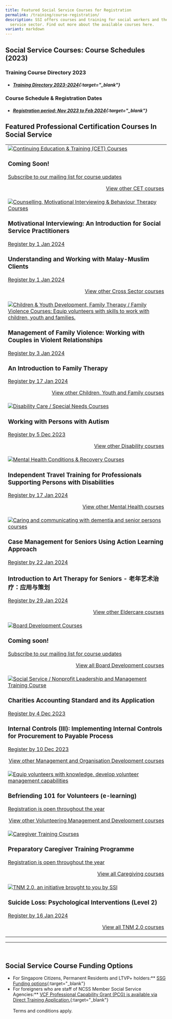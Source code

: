 ```yaml
---
title: Featured Social Service Courses for Registration
permalink: /training/course-registration/
description: SSI offers courses and training for social workers and the social
  service sector. Find out more about the available courses here.
variant: markdown
---
```

## **Social Service Courses: Course Schedules (2023)**

### **Training Course Directory 2023**
* ##### [Training Directory 2023-2024](/files/training%20courses/ssi%20training%20directory%20fy23%20-%20updated%204%20jul%202023.pdf){:target="_blank"} 


### **Course Schedule &amp; Registration Dates** <br>
* ##### [Registration period: Nov 2023 to Feb 2024](/files/training%20courses/monthly%20featured%20courses%20-%20updated%201%20nov%2023.pdf){:target="_blank"}

## **Featured Professional Certification Courses In Social Service**
<table>
	<tbody><tr><td><a href="https://www.ssi.gov.sg/training/cet-programmes/" target="\_blank"><img src="/images/training/cet-v2.png" alt="Continuing Education &amp; Training (CET) Courses"></a><h3>Coming Soon!</h3><a href="https://form.gov.sg/#!/62062a0f8cb95c001235e55d" target="\_blank">Subscribe to our mailing list for course updates</a>

<p style="text-align: right;"><a href="https://www.ssi.gov.sg/training/cet-programmes/" target="\_blank">View other CET courses</a></p></td>
		
</tr><tr> <td><a href="https://www.ssi.gov.sg/training/cross-sector/" target="\_blank"><img src="/images/training/cross-sector-v2.png" alt="Counselling, Motivational Interviewing &amp; Behaviour Therapy Courses"></a><h3>
Motivational Interviewing: An Introduction for Social Service Practitioners</h3><a href="https://iltms.ssi.gov.sg/Registration/schedule?coursecode=SCYF5725" target="\_blank">Register by 1 Jan 2024</a>
<h3>Understanding and Working with Malay-Muslim Clients</h3><a href="https://iltms.ssi.gov.sg/Registration/schedule?coursecode=SCRS5570" target="\_blank">Register by 1 Jan 2024</a><p></p><p style="text-align: right;"><a href="https://www.ssi.gov.sg/training/cross-sector/" target="\_blank">View other Cross Sector courses</a></p></td>
		
</tr><tr> <td><a href="https://www.ssi.gov.sg/training/cyandf" target="\_blank"><img src="/images/training/cyf-v2.png" alt="Children &amp; Youth Development, Family Therapy / Family Violence Courses: Equip volunteers with skills to work with children, youth and families."></a><h3>Management of Family Violence: Working with Couples in Violent Relationships</h3><a href="https://iltms.ssi.gov.sg/registration/schedule?coursecode=SCYF5583" target="\_blank">Register by 3 Jan 2024</a>
<h3>An Introduction to Family Therapy</h3><a href="https://iltms.ssi.gov.sg/registration/schedule?coursecode=SCYF5646" target="\_blank">Register by 17 Jan 2024</a><p></p><p style="text-align: right;"><a href="https://www.ssi.gov.sg/training/cyandf/" target="\_blank">View other Children, Youth and Family courses</a></p></td>

</tr><tr> <td><a href="https://www.ssi.gov.sg/training/disability/" target="\_blank"><img src="/images/training/disability-v2.png" alt="Disability Care / Special Needs Courses"></a><h3>Working with Persons with Autism	</h3><a href="https://iltms.ssi.gov.sg/Registration/schedule?coursecode=SDIS87" target="\_blank">Register by 5 Dec 2023 </a><p></p><p style="text-align: right;"><a href="https://www.ssi.gov.sg/training/disability/" target="\_blank">View other Disability courses</a></p></td>

</tr><tr> <td><a href="https://www.ssi.gov.sg/training/mental-health/" target="\_blank"><img src="/images/training/mental-health-v2.png" alt="Mental Health Conditions &amp; Recovery Courses"></a><h3>Independent Travel Training for Professionals Supporting Persons with Disabilities</h3><a href="https://iltms.ssi.gov.sg/registration/schedule?coursecode=SDIS211" target="\_blank">Register by 17 Jan 2024</a><p></p><p style="text-align: right;"><a href="https://www.ssi.gov.sg/training/mental-health" target="\_blank">View other Mental Health courses</a></p></td>

</tr><tr> <td><a href="https://www.ssi.gov.sg/training/eldercare/" target="\_blank"><img src="/images/training/eldercare-v2.png" alt="Caring and communicating with dementia and senior persons courses"></a><h3>Case Management for Seniors Using Action Learning Approach</h3><a href="https://iltms.ssi.gov.sg/registration/schedule?coursecode=SECH5364" target="\_blank">Register by 22 Jan 2024</a><h3>Introduction to Art Therapy for Seniors - 老年艺术治疗：应用与策划</h3><a href="https://iltms.ssi.gov.sg/registration/schedule?coursecode=SECH5299" target="\_blank">Register by 29 Jan 2024</a><p></p><p style="text-align: right;"><a href="https://www.ssi.gov.sg/training/eldercare/" target="\_blank">View other Eldercare courses</a></p></td>

</tr><tr> <td><a target="\\\_blank" href="https://www.ssi.gov.sg/training/board-development/"><img alt="Board Development Courses" src="/images/training/board-v2.png"></a><h3>Coming soon!</h3><a target="\\\_blank" href="https://www.ssi.gov.sg/about-us/mailing-list/">Subscribe to our mailing list for course updates</a><p style="text-align: right;"><a target="\\\_blank" href="https://www.ssi.gov.sg/training/board-development/">View all Board Development courses</a></p></td>
	
</tr><tr> <td><a href="https://www.ssi.gov.sg/training/management-and-organisation-development/" target="\_blank"><img src="/images/training/mod-v2.png" alt="Social Service / Nonprofit Leadership and Management Training Course"></a><h3>Charities Accounting Standard and its Application</h3><a href="https://iltms.ssi.gov.sg/Registration/schedule?coursecode=NFIN5652" target="\_blank">Register by 4 Dec 2023</a>
		<h3>Internal Controls (III): Implementing Internal Controls for Procurement to Payable Process	</h3><a href="https://iltms.ssi.gov.sg/Registration/schedule?coursecode=NFIN5630" target="\_blank">Register by 10 Dec 2023</a><p></p><p style="text-align: right;"><a href="https://www.ssi.gov.sg/training/management-and-organisation-development/" target="\_blank">View other Management and Organisation Development courses</a></p></td>

</tr><tr> <td><a href="https://www.ssi.gov.sg/training/volunteer-development-and-management/" target="\_blank"><img src="/images/training/volunteer-v2.png" alt="Equip volunteers with knowledge, develop volunteer management capabilities"></a><h3>Befriending 101 for Volunteers (e-learning)</h3><a href="https://iltms.ssi.gov.sg/Registration/schedule?coursecode=SSI0035" target="\_blank">Registration is open throughout the year</a><p></p><p style="text-align: right;"><a href="https://www.ssi.gov.sg/training/volunteer-development-and-management/" target="\_blank">View other Volunteering Management and Development courses</a></p></td>

</tr><tr> <td><a href="https://www.ssi.gov.sg/training/caregiving/" target="\_blank"><img src="/images/training/caregiving-v2.png" alt="Caregiver Training Courses"></a><h3>Preparatory Caregiver Training Programme</h3><a href="https://iltms.ssi.gov.sg/Registration/schedule?coursecode=SSI0002" target="\_blank">Registration is open throughout the year</a><p style="text-align: right;"><a href="https://www.ssi.gov.sg/training/caregiving/" target="\_blank">View all Caregiving courses</a></p></td>
	</tr><tr> <td><a href="https://www.ssi.gov.sg/training/tnm-courses/" target="\_blank"><img src="/images/training/tnm-banner.png" alt="TNM 2.0, an initiative brought to you by SSI"></a><h3>Suicide Loss: Psychological Interventions (Level 2)</h3><a href="https://iltms.ssi.gov.sg/registration/schedule?coursecode=SSI0084" target="\_blank">Register by 16 Jan 2024</a><p></p><p style="text-align: right;"><a href="https://www.ssi.gov.sg/training/tnm-courses/" target="\_blank">View all TNM 2.0 courses</a></p></td></tr></tbody></table>

--- 
<br>


## **Social Service Course Funding Options**
* For Singapore Citizens, Permanent Residents and LTVP+ holders:** [SSG Funding options](https://www.ssg-wsg.gov.sg/individuals/training-grants-incentives.html){:target="_blank"}  
* For foreigners who are staff of NCSS Member Social Service Agencies:** [VCF Professional Capability Grant (PCG) is available via Direct Training Application.](https://www.ncss.gov.sg/grants-search/detail-page/VCFProfessionalCapabilityGrant-LocalTraining){:target="_blank"} <br><br>
Terms and conditions apply.